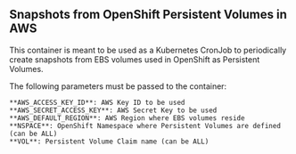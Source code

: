 ## Snapshots from OpenShift Persistent Volumes in AWS

This container is meant to be used as a Kubernetes CronJob to periodically create snapshots from EBS volumes used in OpenShift as Persistent Volumes.

The following parameters must be passed to the container:

    **AWS_ACCESS_KEY_ID**: AWS Key ID to be used
    **AWS_SECRET_ACCESS_KEY**: AWS Secret Key to be used
    **AWS_DEFAULT_REGION**: AWS Region where EBS volumes reside
    **NSPACE**: OpenShift Namespace where Persistent Volumes are defined (can be ALL)
    **VOL**: Persistent Volume Claim name (can be ALL)
